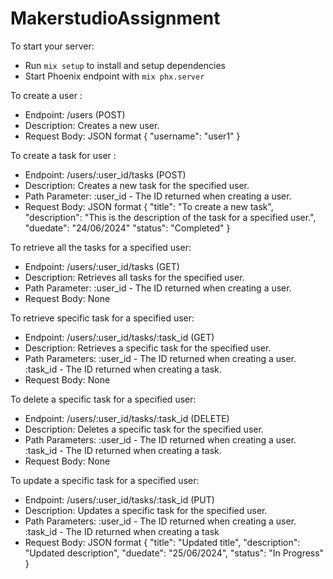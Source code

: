 # MakerstudioAssignment

To start your server:

  * Run `mix setup` to install and setup dependencies
  * Start Phoenix endpoint with `mix phx.server` 

To create a user :

  * Endpoint:  /users  (POST)
  * Description: Creates a new user.
  * Request Body:  JSON format
       {
          "username": "user1"
       }


To create a task for user :

  * Endpoint: /users/:user_id/tasks (POST)
  * Description: Creates a new task for the specified user.
  * Path Parameter: :user_id - The ID returned when creating a user.
  * Request Body: JSON format
   {
    "title": "To create a new task",
    "description": "This is the description of the task for a specified user.",
    "duedate": "24/06/2024"
    "status": "Completed"
   }


To retrieve all the tasks for a specified user:

  * Endpoint: /users/:user_id/tasks (GET)
  * Description: Retrieves all tasks for the specified user.
  * Path Parameter: :user_id - The ID returned when creating a user.
  * Request Body: None


To retrieve specific task for a specified user:

  * Endpoint:  /users/:user_id/tasks/:task_id (GET)
  * Description: Retrieves a specific task for the specified user.
  * Path Parameters:
        :user_id - The ID returned when creating a user.
        :task_id - The ID returned when creating a task.
  * Request Body: None


To delete a specific task for a specified user:

  * Endpoint: /users/:user_id/tasks/:task_id (DELETE)
  * Description: Deletes a specific task for the specified user.
  * Path Parameters:
        :user_id - The ID returned when creating a user.
        :task_id - The ID returned when creating a task.
  * Request Body: None


To update a specific task for a specified user:

  * Endpoint: /users/:user_id/tasks/:task_id (PUT)
  * Description: Updates a specific task for the specified user.
  * Path Parameters:
        :user_id - The ID returned when creating a user.
        :task_id - The ID returned when creating a task
  * Request Body:  JSON format
    {
      "title": "Updated title",
      "description": "Updated description",
      "duedate": "25/06/2024",
      "status": "In Progress"
    }
